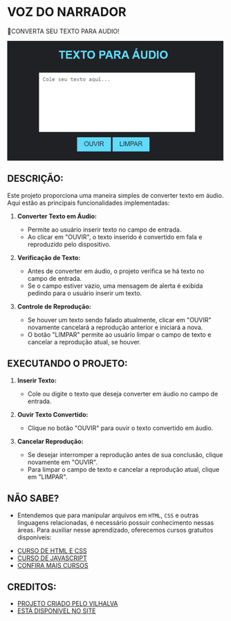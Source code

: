 # VOZ DO NARRADOR
🌚CONVERTA SEU TEXTO PARA AUDIO!

<img src="FOTO.png" align="center" width="500"> <br>

## DESCRIÇÃO:
Este projeto proporciona uma maneira simples de converter texto em áudio. Aqui estão as principais funcionalidades implementadas:

1. **Converter Texto em Áudio:**
   - Permite ao usuário inserir texto no campo de entrada.
   - Ao clicar em "OUVIR", o texto inserido é convertido em fala e reproduzido pelo dispositivo.

2. **Verificação de Texto:**
   - Antes de converter em áudio, o projeto verifica se há texto no campo de entrada.
   - Se o campo estiver vazio, uma mensagem de alerta é exibida pedindo para o usuário inserir um texto.

3. **Controle de Reprodução:**
   - Se houver um texto sendo falado atualmente, clicar em "OUVIR" novamente cancelará a reprodução anterior e iniciará a nova.
   - O botão "LIMPAR" permite ao usuário limpar o campo de texto e cancelar a reprodução atual, se houver.

## EXECUTANDO O PROJETO:
1. **Inserir Texto:**
   - Cole ou digite o texto que deseja converter em áudio no campo de entrada.

2. **Ouvir Texto Convertido:**
   - Clique no botão "OUVIR" para ouvir o texto convertido em áudio.

3. **Cancelar Reprodução:**
   - Se desejar interromper a reprodução antes de sua conclusão, clique novamente em "OUVIR".
   - Para limpar o campo de texto e cancelar a reprodução atual, clique em "LIMPAR".

## NÃO SABE?
- Entendemos que para manipular arquivos em `HTML`, `CSS` e outras linguagens relacionadas, é necessário possuir conhecimento nessas áreas. Para auxiliar nesse aprendizado, oferecemos cursos gratuitos disponíveis:
* [CURSO DE HTML E CSS](https://github.com/VILHALVA/CURSO-DE-HTML-E-CSS)
* [CURSO DE JAVASCRIPT](https://github.com/VILHALVA/CURSO-DE-JAVASCRIPT)
* [CONFIRA MAIS CURSOS](https://github.com/VILHALVA?tab=repositories&q=+topic:CURSO)

## CREDITOS:
- [PROJETO CRIADO PELO VILHALVA](https://github.com/VILHALVA)
- [ESTÁ DISPONIVEL NO SITE](https://vilhalva.github.io/STYLER/STYLER.html)